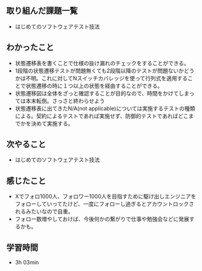 ## 取り組んだ課題一覧
- はじめてのソフトウェアテスト技法
## わかったこと
- 状態遷移表を書くことで仕様の抜け漏れのチェックをすることができる。
- 1段階の状態遷移テストが問題無くても2段階以降のテストが問題ないかどうかは不明。これに対してNスイッチカバレッジを使って行列式を適用することで状態遷移の時に１つ以上の状態を経由することができる。
- 状態遷移図は全体をざっと確認することが目的なので、時間をかけてしまっては本末転倒。さっさと終わらせよう
- 状態遷移表に出てきたN/A(not applicable)については実施するテストの種類による。契約によるテストであれば実施せず、防御的テストであればどこまでかを決めて実施する。
## 次やること
- はじめてのソフトウェアテスト技法
## 感じたこと
- Xでフォロ1000人、フォロワー1000人を目指すために駆け出しエンジニアをフォローしていってたけど、一度にフォローし過ぎるとアカウントロックされるみたいなので自重。
- フォロー数増やしておけば、今後何かの繋がりで仕事や勉強会などに発展するかも。
## 学習時間
- 3h 03min
